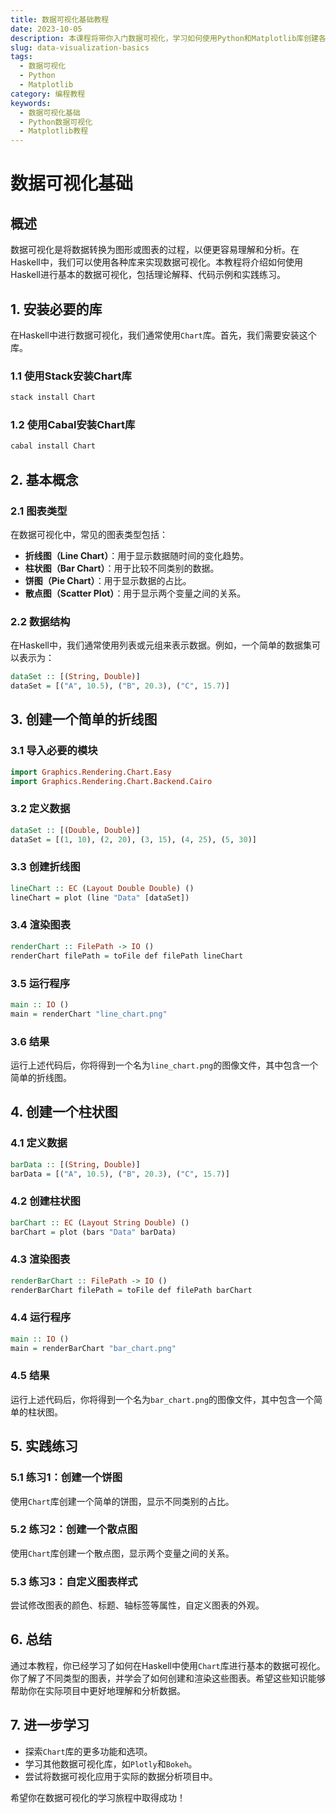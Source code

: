 ```yaml
---
title: 数据可视化基础教程
date: 2023-10-05
description: 本课程将带你入门数据可视化，学习如何使用Python和Matplotlib库创建各种图表，并理解数据可视化的基本原则和最佳实践。
slug: data-visualization-basics
tags:
  - 数据可视化
  - Python
  - Matplotlib
category: 编程教程
keywords:
  - 数据可视化基础
  - Python数据可视化
  - Matplotlib教程
---
```


# 数据可视化基础

## 概述

数据可视化是将数据转换为图形或图表的过程，以便更容易理解和分析。在Haskell中，我们可以使用各种库来实现数据可视化。本教程将介绍如何使用Haskell进行基本的数据可视化，包括理论解释、代码示例和实践练习。

## 1. 安装必要的库

在Haskell中进行数据可视化，我们通常使用`Chart`库。首先，我们需要安装这个库。

### 1.1 使用Stack安装Chart库

```bash
stack install Chart
```

### 1.2 使用Cabal安装Chart库

```bash
cabal install Chart
```

## 2. 基本概念

### 2.1 图表类型

在数据可视化中，常见的图表类型包括：

- **折线图（Line Chart）**：用于显示数据随时间的变化趋势。
- **柱状图（Bar Chart）**：用于比较不同类别的数据。
- **饼图（Pie Chart）**：用于显示数据的占比。
- **散点图（Scatter Plot）**：用于显示两个变量之间的关系。

### 2.2 数据结构

在Haskell中，我们通常使用列表或元组来表示数据。例如，一个简单的数据集可以表示为：

```haskell
dataSet :: [(String, Double)]
dataSet = [("A", 10.5), ("B", 20.3), ("C", 15.7)]
```

## 3. 创建一个简单的折线图

### 3.1 导入必要的模块

```haskell
import Graphics.Rendering.Chart.Easy
import Graphics.Rendering.Chart.Backend.Cairo
```

### 3.2 定义数据

```haskell
dataSet :: [(Double, Double)]
dataSet = [(1, 10), (2, 20), (3, 15), (4, 25), (5, 30)]
```

### 3.3 创建折线图

```haskell
lineChart :: EC (Layout Double Double) ()
lineChart = plot (line "Data" [dataSet])
```

### 3.4 渲染图表

```haskell
renderChart :: FilePath -> IO ()
renderChart filePath = toFile def filePath lineChart
```

### 3.5 运行程序

```haskell
main :: IO ()
main = renderChart "line_chart.png"
```

### 3.6 结果

运行上述代码后，你将得到一个名为`line_chart.png`的图像文件，其中包含一个简单的折线图。

## 4. 创建一个柱状图

### 4.1 定义数据

```haskell
barData :: [(String, Double)]
barData = [("A", 10.5), ("B", 20.3), ("C", 15.7)]
```

### 4.2 创建柱状图

```haskell
barChart :: EC (Layout String Double) ()
barChart = plot (bars "Data" barData)
```

### 4.3 渲染图表

```haskell
renderBarChart :: FilePath -> IO ()
renderBarChart filePath = toFile def filePath barChart
```

### 4.4 运行程序

```haskell
main :: IO ()
main = renderBarChart "bar_chart.png"
```

### 4.5 结果

运行上述代码后，你将得到一个名为`bar_chart.png`的图像文件，其中包含一个简单的柱状图。

## 5. 实践练习

### 5.1 练习1：创建一个饼图

使用`Chart`库创建一个简单的饼图，显示不同类别的占比。

### 5.2 练习2：创建一个散点图

使用`Chart`库创建一个散点图，显示两个变量之间的关系。

### 5.3 练习3：自定义图表样式

尝试修改图表的颜色、标题、轴标签等属性，自定义图表的外观。

## 6. 总结

通过本教程，你已经学习了如何在Haskell中使用`Chart`库进行基本的数据可视化。你了解了不同类型的图表，并学会了如何创建和渲染这些图表。希望这些知识能够帮助你在实际项目中更好地理解和分析数据。

## 7. 进一步学习

- 探索`Chart`库的更多功能和选项。
- 学习其他数据可视化库，如`Plotly`和`Bokeh`。
- 尝试将数据可视化应用于实际的数据分析项目中。

希望你在数据可视化的学习旅程中取得成功！
